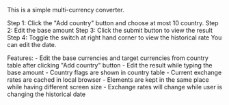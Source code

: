 This is a simple multi-currency converter.

Step 1: Click the "Add country" button and choose at most 10 country.
Step 2: Edit the base amount
Step 3: Click the submit button to view the result
Step 4: Toggle the switch at right hand corner to view the historical rate
        You can edit the date.
    
Features:
    - Edit the base currencies and target currencies from country table after clicking
      "Add country" button
    - Edit the result while typing the base amount
    - Country flags are shown in country table
    - Current exchange rates are cached in local browser
    - Elements are kept in the same place while having different screen size
    - Exchange rates will change while user is changing the historical date 